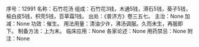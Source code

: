 序号：12991
名称：石竹花汤
组成：石竹花3钱，木通5钱，滑石5钱，葵子5钱，榆白皮5钱，枳壳5钱，百草霜1钱。
出处：《普济方》卷三五七。
主治：None
加减：None
功效：催生。
用法用量：清油少许，沸汤调服。久而未生，再服即下。
制备方法：上为末。
临床应用：None
各家论述：None
用药禁忌：None
附注：None

